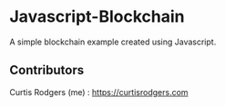 # Javascript-Blockchain
A simple blockchain example created using Javascript.


## Contributors

Curtis Rodgers (me) : https://curtisrodgers.com
